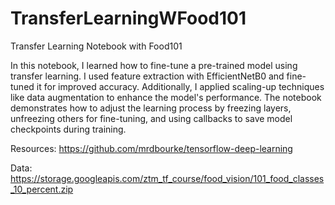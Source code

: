 # TransferLearningWFood101
Transfer Learning Notebook with Food101

In this notebook, I learned how to fine-tune a pre-trained model using transfer learning. I used feature extraction with EfficientNetB0 and fine-tuned it for improved accuracy. Additionally, I applied scaling-up techniques like data augmentation to enhance the model's performance. The notebook demonstrates how to adjust the learning process by freezing layers, unfreezing others for fine-tuning, and using callbacks to save model checkpoints during training.

Resources: https://github.com/mrdbourke/tensorflow-deep-learning

Data: https://storage.googleapis.com/ztm_tf_course/food_vision/101_food_classes_10_percent.zip
